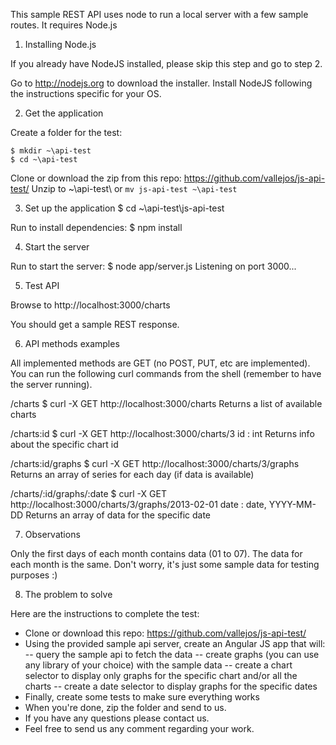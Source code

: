 This sample REST API uses node to run a local server with a few sample routes. It requires Node.js


1. Installing Node.js

If you already have NodeJS installed, please skip this step and go to step 2.

Go to http://nodejs.org to download the installer. Install NodeJS following the instructions specific for your OS.


2. Get the application

Create a folder for the test:
```
$ mkdir ~\api-test
$ cd ~\api-test
```

Clone or download the zip from this repo: https://github.com/vallejos/js-api-test/
Unzip to ~\api-test\ or `mv js-api-test ~\api-test`


3. Set up the application
$ cd ~\api-test\js-api-test

Run to install dependencies:
$ npm install


4. Start the server

Run to start the server:
$ node app/server.js
Listening on port 3000...


5. Test API

Browse to http://localhost:3000/charts

You should get a sample REST response.


6. API methods examples

All implemented methods are GET (no POST, PUT, etc are implemented). You can run the following curl commands from the shell (remember to have the server running).

/charts
$ curl -X GET http://localhost:3000/charts
Returns a list of available charts

/charts:id
$ curl -X GET http://localhost:3000/charts/3
id : int
Returns info about the specific chart id

/charts:id/graphs
$ curl -X GET http://localhost:3000/charts/3/graphs
Returns an array of series for each day (if data is available)

/charts/:id/graphs/:date
$ curl -X GET http://localhost:3000/charts/3/graphs/2013-02-01
date :  date, YYYY-MM-DD
Returns an array of data for the specific date


7. Observations

Only the first days of each month contains data (01 to 07). The data for each month is the same. Don't worry, it's just some sample data for testing purposes :)


8. The problem to solve

Here are the instructions to complete the test:

- Clone or download this repo: https://github.com/vallejos/js-api-test/
- Using the provided sample api server, create an Angular JS app that will:
-- query the sample api to fetch the data
-- create graphs (you can use any library of your choice) with the sample data
-- create a chart selector to display only graphs for the specific chart and/or all the charts
-- create a date selector to display graphs for the specific dates
- Finally, create some tests to make sure everything works
- When you're done, zip the folder and send to us.
- If you have any questions please contact us.
- Feel free to send us any comment regarding your work.
